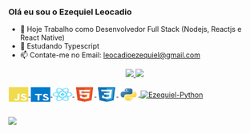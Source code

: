 ### Olá eu sou o Ezequiel Leocadio


- 🔭 Hoje Trabalho como Desenvolvedor Full Stack (Nodejs, Reactjs e React Native)
- 🌱 Estudando Typescript
- 📫 Contate-me no Email: leocadioezequiel@gmail.com

<div align="center">
  <a href="https://github.com/rafaballerini">
  <img height="180em" src="https://github-readme-stats.vercel.app/api?username=Ezequiel-Leocadio&show_icons=true&theme=dark&include_all_commits=true&count_private=true"/>
  <img height="180em" src="https://github-readme-stats.vercel.app/api/top-langs/?username=Ezequiel-Leocadio&layout=compact&langs_count=9&theme=dark"/>
</div>
  
  <div style="display: inline_block"><br>
  <img align="center" alt="Ezequiel-Js" height="30" width="40" src="https://raw.githubusercontent.com/devicons/devicon/master/icons/javascript/javascript-plain.svg">
  <img align="center" alt="Ezequiel-Ts" height="30" width="40" src="https://raw.githubusercontent.com/devicons/devicon/master/icons/typescript/typescript-plain.svg">
  <img align="center" alt="Ezequiel-React" height="30" width="40" src="https://raw.githubusercontent.com/devicons/devicon/master/icons/react/react-original.svg">
  <img align="center" alt="Ezequiel-HTML" height="30" width="40" src="https://raw.githubusercontent.com/devicons/devicon/master/icons/html5/html5-original.svg">
  <img align="center" alt="Ezequiel-CSS" height="30" width="40" src="https://raw.githubusercontent.com/devicons/devicon/master/icons/css3/css3-original.svg">
  <img align="center" alt="Ezequiel-Python" height="30" width="40" src="https://raw.githubusercontent.com/devicons/devicon/master/icons/python/python-original.svg">
  <img align="center" alt="Ezequiel-Python" height="30" width="40" src="https://cdn.jsdelivr.net/gh/devicons/devicon/icons/php/php-original.svg">
   
</div>

##
  <div> 
  <a href="https://api.whatsapp.com/send/?phone=556599405113&text&app_absent=0" target="_blank"><img src="https://img.shields.io/badge/WhatsApp-25D366?style=for-the-badge&logo=whatsapp&logoColor=white" target="_blank"></a>

 
</div>
  
